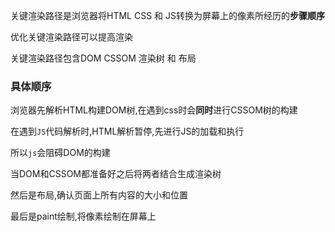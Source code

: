 关键渲染路径是浏览器将HTML CSS 和 JS转换为屏幕上的像素所经历的**步骤顺序**

优化关键渲染路径可以提高渲染

关键渲染路径包含DOM CSSOM 渲染树 和 布局

### 具体顺序

浏览器先解析HTML构建DOM树,在遇到css时会**同时**进行CSSOM树的构建

在遇到`JS`代码解析时,HTML解析暂停,先进行JS的加载和执行

所以`js`会阻碍DOM的构建

当DOM和CSSOM都准备好之后将两者结合生成渲染树

然后是布局,确认页面上所有内容的大小和位置

最后是paint绘制,将像素绘制在屏幕上

